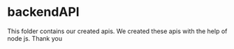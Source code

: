 # backendAPI
This folder contains our created apis. We created these apis with the help of node js. Thank you
